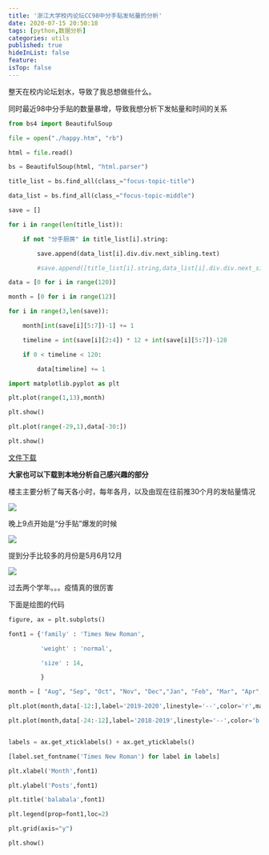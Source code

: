 ```yaml
---
title: '浙江大学校内论坛CC98中分手贴发帖量的分析'
date: 2020-07-15 20:50:18
tags: [python,数据分析]
categories: utils
published: true
hideInList: false
feature: 
isTop: false
---
```


整天在校内论坛划水，导致了我总想做些什么。

同时最近98中分手贴的数量暴增，导致我想分析下发帖量和时间的关系

<!-- more -->

```python
from bs4 import BeautifulSoup

file = open("./happy.htm", "rb")

html = file.read()

bs = BeautifulSoup(html, "html.parser")

title_list = bs.find_all(class_="focus-topic-title")

data_list = bs.find_all(class_="focus-topic-middle")

save = []

for i in range(len(title_list)):

    if not "分手厨房" in title_list[i].string:

        save.append(data_list[i].div.div.next_sibling.text)

        #save.append([title_list[i].string,data_list[i].div.div.next_sibling.text])

data = [0 for i in range(120)]

month = [0 for i in range(12)]

for i in range(3,len(save)):

    month[int(save[i][5:7])-1] += 1

    timeline = int(save[i][2:4]) * 12 + int(save[i][5:7])-128

    if 0 < timeline < 120:

        data[timeline] += 1

import matplotlib.pyplot as plt

plt.plot(range(1,13),month)

plt.show()

plt.plot(range(-29,1),data[-30:])

plt.show()
```

[文件下载](http://file.cc98.org/v2-upload/ihzvqxp0.htm)

**大家也可以下载到本地分析自己感兴趣的部分**

楼主主要分析了每天各小时，每年各月，以及由现在往前推30个月的发帖量情况

![](https://blog-1251782526.cos.ap-shanghai.myqcloud.com/uPic/007S8ZIlly1ggryid70snj30hs0dc0tb.jpg)

晚上9点开始是“分手贴”爆发的时候

![](https://blog-1251782526.cos.ap-shanghai.myqcloud.com/uPic/007S8ZIlly1ggryidzs4hj30hs0dcmxp.jpg)

提到分手比较多的月份是5月6月12月

![](https://blog-1251782526.cos.ap-shanghai.myqcloud.com/uPic/007S8ZIlly1ggryidleavj30hs0dcwf7.jpg)

过去两个学年。。。疫情真的很厉害

下面是绘图的代码

```python
figure, ax = plt.subplots()

font1 = {'family' : 'Times New Roman',

		 'weight' : 'normal',

		 'size' : 14,

		 }

month = [ "Aug", "Sep", "Oct", "Nov", "Dec","Jan", "Feb", "Mar", "Apr", "May", "Jun", "Jul"]

plt.plot(month,data[-12:],label='2019-2020',linestyle='--',color='r',marker='D')

plt.plot(month,data[-24:-12],label='2018-2019',linestyle='--',color='b',marker='o')


labels = ax.get_xticklabels() + ax.get_yticklabels()

[label.set_fontname('Times New Roman') for label in labels]

plt.xlabel('Month',font1)

plt.ylabel('Posts',font1)

plt.title('balabala',font1)

plt.legend(prop=font1,loc=2)

plt.grid(axis="y")

plt.show()
```

